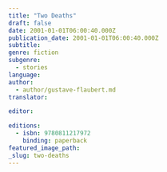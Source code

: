 ```yaml
---
title: "Two Deaths"
draft: false
date: 2001-01-01T06:00:40.000Z
publication_date: 2001-01-01T06:00:40.000Z
subtitle:
genre: fiction
subgenre:
  - stories
language:
author:
  - author/gustave-flaubert.md
translator:

editor:

editions:
  - isbn: 9780811217972
    binding: paperback
featured_image_path:
_slug: two-deaths
---
```

